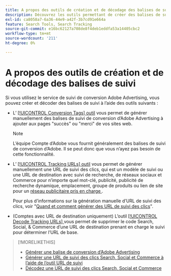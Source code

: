 ```yaml
---
title: A propos des outils de création et de décodage des balises de suivi
description: Découvrez les outils permettant de créer des balises de suivi de conversion d’Adobe Advertising et des balises de suivi des clics Search, Social et Commerce, ainsi que de décoder les balises de suivi des clics existantes.
exl-id: ca8058a7-6a36-44e9-a42f-3b7cd91e664a
feature: Search Tools, Search Tracking
source-git-commit: e16bc62127a708de8f4deb1eddfa53a14405cbc2
workflow-type: tm+mt
source-wordcount: '211'
ht-degree: 0%

---
```


# A propos des outils de création et de décodage des balises de suivi

Si vous utilisez le service de suivi de conversion Adobe Advertising, vous pouvez créer et décoder des balises de suivi à l’aide des outils suivants :

* L’ [[!UICONTROL Conversion Tags] outil](conversion-tag-generate.md) vous permet de générer manuellement des balises de suivi de conversion d’Adobe Advertising à ajouter aux pages &quot;succès&quot; ou &quot;merci&quot; de vos sites web.

  >[!NOTE]
  >
  >L’équipe Compte d’Adobe vous fournit généralement des balises de suivi de conversion d’Adobe. Il se peut donc que vous n’ayez pas besoin de cette fonctionnalité.

* L’ [[!UICONTROL Tracking URLs] outil](click-tracking-url-generate.md) vous permet de générer manuellement une URL de suivi des clics, qui est un modèle de suivi ou une URL de destination avec suivi de recherche, de réseaux sociaux et Commerce pour n’importe quel mot-clé, publicité, publicité de recherche dynamique, emplacement, groupe de produits ou lien de site pour un [ réseau publicitaire pris en charge ](/help/search-social-commerce/introduction/supported-inventory.md).

  Pour plus d’informations sur la génération manuelle d’URL de suivi des clics, voir &quot;[Quand et comment générer des URL de suivi des clics](/help/search-social-commerce/tracking/click-tracking-ways-to-generate.md)&quot;.

* (Comptes avec URL de destination uniquement) L’outil [[!UICONTROL Decode Tracking URLs] ](click-tracking-url-decode.md) vous permet de supprimer le code Search, Social, &amp; Commerce d’une URL de destination prenant en charge le suivi pour déterminer l’URL de base.

>[!MORELIKETHIS]
>
>* [Générer une balise de conversion d’Adobe Advertising](conversion-tag-generate.md)
>* [Générer une URL de suivi des clics Search, Social et Commerce à l’aide de l’outil URL de suivi](click-tracking-url-generate.md)
>* [Décodez une URL de suivi des clics Search, Social et Commerce](click-tracking-url-decode.md)
